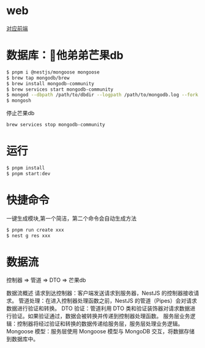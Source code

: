 # web
[对应前端](https://github.com/yumaocc/nestjs-web/blob/master/src/pages/Home/index.tsx)

# 数据库：🥭他弟弟芒果db

```bash
$ pnpm i @nestjs/mongoose mongoose
$ brew tap mongodb/brew
$ brew install mongodb-community
$ brew services start mongodb-community
$ mongod --dbpath /path/to/dbdir --logpath /path/to/mongodb.log --fork
$ mongosh
```

停止芒果db

```bash
brew services stop mongodb-community
```

# 运行

```bash
$ pnpm install
$ pnpm start:dev
```

# 快捷命令

一键生成模块,第一个简洁，第二个命令会自动生成方法

```bash
$ pnpm run create xxx
$ nest g res xxx
```

# 数据流
控制器 => 管道 => DTO => 芒果db

数据流概述
请求到达控制器：客户端发送请求到服务器，NestJS 的控制器接收请求。
管道处理：在进入控制器处理函数之前，NestJS 的管道（Pipes）会对请求数据进行验证和转换。
DTO 验证：管道利用 DTO 类和验证装饰器对请求数据进行验证。如果验证通过，数据会被转换并传递到控制器处理函数。
服务层业务逻辑：控制器将经过验证和转换的数据传递给服务层，服务层处理业务逻辑。
Mongoose 模型：服务层使用 Mongoose 模型与 MongoDB 交互，将数据存储到数据库中。